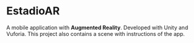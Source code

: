 # EstadioAR 
A mobile application with **Augmented Reality**. Developed with Unity and Vuforia. This project also contains a scene with instructions of
the app.

